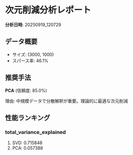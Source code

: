 # 次元削減分析レポート

**分析日時**: 20250919_120729

## データ概要
- サイズ: (3000, 1000)
- スパース率: 46.1%

## 推奨手法
**PCA** (信頼度: 85.0%)

理由: 中規模データで分散解釈が重要。理論的に最適な次元削減

## 性能ランキング
### total_variance_explained
1. SVD: 0.715848
2. PCA: 0.057388

